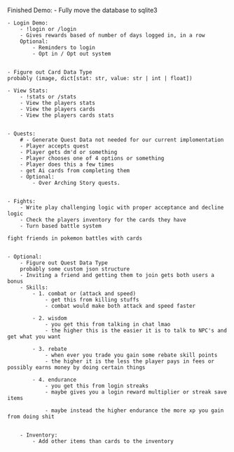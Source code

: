 Finished Demo:
    - Fully move the database to sqlite3


    - Login Demo: 
        - !login or /login
        - Gives rewards based of number of days logged in, in a row
        Optional:
            - Reminders to login
            - Opt in / Opt out system


    - Figure out Card Data Type
    probably (image, dict[stat: str, value: str | int | float])

    - View Stats:
        - !stats or /stats
        - View the players stats
        - View the players cards
        - View the players cards stats


    - Quests: 
        # - Generate Quest Data not needed for our current implomentation
        - Player accepts quest
        - Player gets dm'd or something
        - Player chooses one of 4 options or something 
        - Player does this a few times
        - get Ai cards from completing them 
        - Optional:
            - Over Arching Story quests.


    - Fights: 
        - Write play challenging logic with proper acceptance and decline logic
        - Check the players inventory for the cards they have
        - Turn based battle system

    fight friends in pokemon battles with cards


    - Optional:
        - Figure out Quest Data Type
        probably some custom json structure
        - Inviting a friend and getting them to join gets both users a bonus
        - Skills:
            - 1. combat or (attack and speed)
                - get this from killing stuffs
                - combat would make both attack and speed faster

            - 2. wisdom
                - you get this from talking in chat lmao
                - the higher this is the easier it is to talk to NPC's and get what you want

            - 3. rebate
                - when ever you trade you gain some rebate skill points 
                - the higher it is the less the player pays in fees or possibly earns money by doing certain things

            - 4. endurance
                - you get this from login streaks
                - maybe gives you a login reward multiplier or streak save items

                - maybe instead the higher endurance the more xp you gain from doing shit


        - Inventory:
            - Add other items than cards to the inventory


